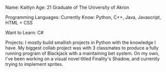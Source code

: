 Name: Kaitlyn
Age: 21
Graduate of The University of Akron  

Programming Languages:
Currently Know:
Python,
C++,
Java,
Javascript,
HTML + CSS

Want to Learn:
C#

Projects:
I mostly build smallish projects in Python with the knowledge I have. My biggest collab project was with 3 classmates to produce a fully running program of Blackjack with a maintaining bet system.
On my own, I've been working on a visual novel titled Finality's Shadow, and currently trying to implement sprites. 
